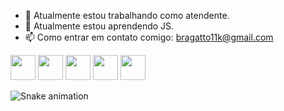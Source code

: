 - 🔭 Atualmente estou trabalhando como atendente.
- 🌱 Atualmente estou aprendendo JS.
- 📫 Como entrar em contato comigo: bragatto11k@gmail.com
<div>
<img src="https://cdn.jsdelivr.net/gh/devicons/devicon/icons/html5/html5-original.svg" width="40" height="40"/>
<img src="https://cdn.jsdelivr.net/gh/devicons/devicon/icons/css3/css3-original-wordmark.svg" width="40" height="40"/>
<img src="https://cdn.jsdelivr.net/gh/devicons/devicon/icons/bootstrap/bootstrap-plain.svg" width="40" height="40"/>
<img src="https://cdn.jsdelivr.net/gh/devicons/devicon/icons/javascript/javascript-original.svg" width="40" height="40" />
<img src="https://cdn.jsdelivr.net/gh/devicons/devicon/icons/jquery/jquery-original-wordmark.svg" width="40" height="40"/>


  
![Snake animation](https://github.com/thiagobragato/thiagobragato/blob/output/github-contribution-grid-snake.svg)
